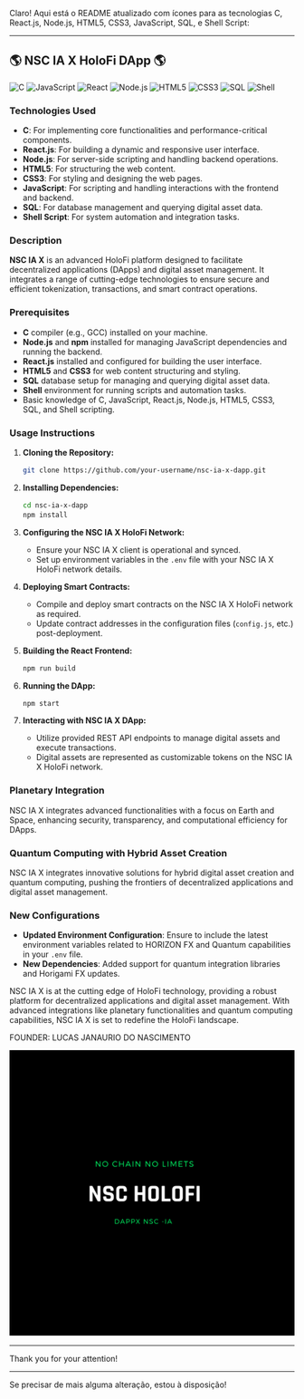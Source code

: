 Claro! Aqui está o README atualizado com ícones para as tecnologias C, React.js, Node.js, HTML5, CSS3, JavaScript, SQL, e Shell Script:

---

## 🌎 NSC IA X HoloFi DApp 🌎

![C](https://img.shields.io/badge/C-%2300599C.svg?style=for-the-badge&logo=c&logoColor=white)
![JavaScript](https://img.shields.io/badge/javascript-%23F7DF1E.svg?style=for-the-badge&logo=javascript&logoColor=black)
![React](https://img.shields.io/badge/react-%23282C34.svg?style=for-the-badge&logo=react&logoColor=61DAFB)
![Node.js](https://img.shields.io/badge/node.js-%23339933.svg?style=for-the-badge&logo=node.js&logoColor=white)
![HTML5](https://img.shields.io/badge/html5-%23E34F26.svg?style=for-the-badge&logo=html5&logoColor=white)
![CSS3](https://img.shields.io/badge/css3-%231572B6.svg?style=for-the-badge&logo=css3&logoColor=white)
![SQL](https://img.shields.io/badge/sql-%234F5B93.svg?style=for-the-badge&logo=sqlite&logoColor=white)
![Shell](https://img.shields.io/badge/shell_script-%23121011.svg?style=for-the-badge&logo=gnu-bash&logoColor=white)

### Technologies Used

- **C**: For implementing core functionalities and performance-critical components.
- **React.js**: For building a dynamic and responsive user interface.
- **Node.js**: For server-side scripting and handling backend operations.
- **HTML5**: For structuring the web content.
- **CSS3**: For styling and designing the web pages.
- **JavaScript**: For scripting and handling interactions with the frontend and backend.
- **SQL**: For database management and querying digital asset data.
- **Shell Script**: For system automation and integration tasks.

### Description

**NSC IA X** is an advanced HoloFi platform designed to facilitate decentralized applications (DApps) and digital asset management. It integrates a range of cutting-edge technologies to ensure secure and efficient tokenization, transactions, and smart contract operations.

### Prerequisites

- **C** compiler (e.g., GCC) installed on your machine.
- **Node.js** and **npm** installed for managing JavaScript dependencies and running the backend.
- **React.js** installed and configured for building the user interface.
- **HTML5** and **CSS3** for web content structuring and styling.
- **SQL** database setup for managing and querying digital asset data.
- **Shell** environment for running scripts and automation tasks.
- Basic knowledge of C, JavaScript, React.js, Node.js, HTML5, CSS3, SQL, and Shell scripting.

### Usage Instructions

1. **Cloning the Repository:**
   ```sh
   git clone https://github.com/your-username/nsc-ia-x-dapp.git
   ```

2. **Installing Dependencies:**
   ```sh
   cd nsc-ia-x-dapp
   npm install
   ```

3. **Configuring the NSC IA X HoloFi Network:**
   - Ensure your NSC IA X client is operational and synced.
   - Set up environment variables in the `.env` file with your NSC IA X HoloFi network details.

4. **Deploying Smart Contracts:**
   - Compile and deploy smart contracts on the NSC IA X HoloFi network as required.
   - Update contract addresses in the configuration files (`config.js`, etc.) post-deployment.

5. **Building the React Frontend:**
   ```sh
   npm run build
   ```

6. **Running the DApp:**
   ```sh
   npm start
   ```

7. **Interacting with NSC IA X DApp:**
   - Utilize provided REST API endpoints to manage digital assets and execute transactions.
   - Digital assets are represented as customizable tokens on the NSC IA X HoloFi network.

### Planetary Integration

NSC IA X integrates advanced functionalities with a focus on Earth and Space, enhancing security, transparency, and computational efficiency for DApps.

### Quantum Computing with Hybrid Asset Creation

NSC IA X integrates innovative solutions for hybrid digital asset creation and quantum computing, pushing the frontiers of decentralized applications and digital asset management.

### New Configurations

- **Updated Environment Configuration**: Ensure to include the latest environment variables related to HORIZON FX and Quantum capabilities in your `.env` file.
- **New Dependencies**: Added support for quantum integration libraries and Horigami FX updates.

NSC IA X is at the cutting edge of HoloFi technology, providing a robust platform for decentralized applications and digital asset management. With advanced integrations like planetary functionalities and quantum computing capabilities, NSC IA X is set to redefine the HoloFi landscape.

<p>FOUNDER: LUCAS JANAURIO DO NASCIMENTO</p>

<img src="B.PNG" alt="Hollow Ether Logo">

---

Thank you for your attention!

---

Se precisar de mais alguma alteração, estou à disposição!
